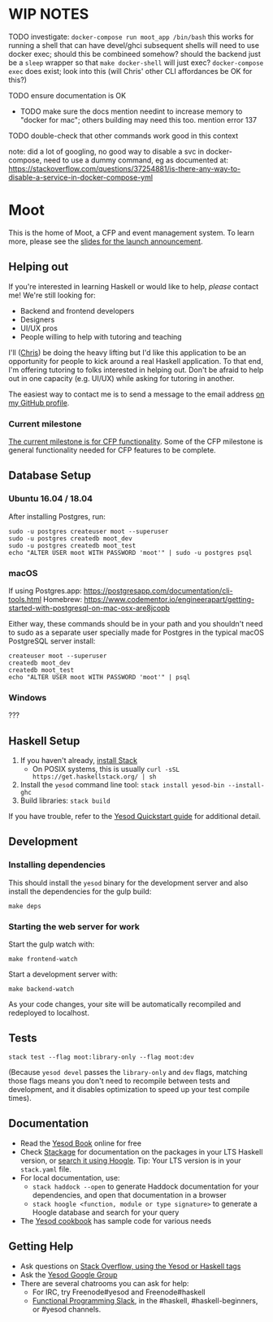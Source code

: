 # WIP NOTES


TODO investigate:
`docker-compose run moot_app /bin/bash` this works for running a shell that can have devel/ghci
subsequent shells will need to use docker exec; should this be combineed somehow?
should the backend just be a `sleep` wrapper so that `make docker-shell` will just exec?
`docker-compose exec` does exist; look into this (will Chris' other CLI affordances be OK for this?)

TODO ensure documentation is OK
- TODO make sure the docs mention needint to increase memory to "docker for mac"; others building may need this too. mention error 137

TODO double-check that other commands work good in this context

note: did a lot of googling, no good way to disable a svc in docker-compose, need to use a dummy command, eg as documented at:
https://stackoverflow.com/questions/37254881/is-there-any-way-to-disable-a-service-in-docker-compose-yml

# Moot

This is the home of Moot, a CFP and event management system. To learn more, please see the [slides for the launch announcement](https://github.com/bitemyapp/presentations/blob/master/moot/moot.pdf).

## Helping out

If you're interested in learning Haskell or would like to help, _please_ contact me! We're still looking for:

- Backend and frontend developers
- Designers
- UI/UX pros
- People willing to help with tutoring and teaching

I'll ([Chris](https://github.com/bitemyapp)) be doing the heavy lifting but I'd like this application to be an opportunity for people to kick around a real Haskell application. To that end, I'm offering tutoring to folks interested in helping out. Don't be afraid to help out in one capacity (e.g. UI/UX) while asking for tutoring in another.

The easiest way to contact me is to send a message to the email address [on my GitHub profile](https://github.com/bitemyapp).

### Current milestone

[The current milestone is for CFP functionality](https://github.com/lorepub/moot/milestone/1). Some of the CFP milestone is general functionality needed for CFP features to be complete.

## Database Setup

### Ubuntu 16.04 / 18.04

After installing Postgres, run:

```
sudo -u postgres createuser moot --superuser
sudo -u postgres createdb moot_dev
sudo -u postgres createdb moot_test
echo "ALTER USER moot WITH PASSWORD 'moot'" | sudo -u postgres psql
```

### macOS

If using Postgres.app: https://postgresapp.com/documentation/cli-tools.html
Homebrew: https://www.codementor.io/engineerapart/getting-started-with-postgresql-on-mac-osx-are8jcopb

Either way, these commands should be in your path and you shouldn't need to sudo as a separate user specially made for Postgres in the typical macOS PostgreSQL server install:

```
createuser moot --superuser
createdb moot_dev
createdb moot_test
echo "ALTER USER moot WITH PASSWORD 'moot'" | psql
```

### Windows

???

## Haskell Setup

1. If you haven't already, [install Stack](https://haskell-lang.org/get-started)
	* On POSIX systems, this is usually `curl -sSL https://get.haskellstack.org/ | sh`
2. Install the `yesod` command line tool: `stack install yesod-bin --install-ghc`
3. Build libraries: `stack build`

If you have trouble, refer to the [Yesod Quickstart guide](https://www.yesodweb.com/page/quickstart) for additional detail.

## Development

### Installing dependencies

This should install the `yesod` binary for the development server and also install the dependencies for the gulp build:

```
make deps
```

### Starting the web server for work

Start the gulp watch with:

```
make frontend-watch
```

Start a development server with:

```
make backend-watch
```

As your code changes, your site will be automatically recompiled and redeployed to localhost.

## Tests

```
stack test --flag moot:library-only --flag moot:dev
```

(Because `yesod devel` passes the `library-only` and `dev` flags, matching those flags means you don't need to recompile between tests and development, and it disables optimization to speed up your test compile times).

## Documentation

* Read the [Yesod Book](https://www.yesodweb.com/book) online for free
* Check [Stackage](http://stackage.org/) for documentation on the packages in your LTS Haskell version, or [search it using Hoogle](https://www.stackage.org/lts/hoogle?q=). Tip: Your LTS version is in your `stack.yaml` file.
* For local documentation, use:
	* `stack haddock --open` to generate Haddock documentation for your dependencies, and open that documentation in a browser
	* `stack hoogle <function, module or type signature>` to generate a Hoogle database and search for your query
* The [Yesod cookbook](https://github.com/yesodweb/yesod-cookbook) has sample code for various needs

## Getting Help

* Ask questions on [Stack Overflow, using the Yesod or Haskell tags](https://stackoverflow.com/questions/tagged/yesod+haskell)
* Ask the [Yesod Google Group](https://groups.google.com/forum/#!forum/yesodweb)
* There are several chatrooms you can ask for help:
	* For IRC, try Freenode#yesod and Freenode#haskell
	* [Functional Programming Slack](https://fpchat-invite.herokuapp.com/), in the #haskell, #haskell-beginners, or #yesod channels.
